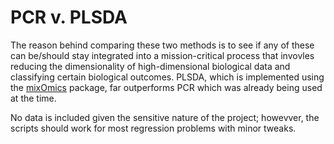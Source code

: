 # PCR v. PLSDA

The reason behind comparing these two methods is to see if any of these can be/should stay integrated into a mission-critical process that invovles reducing the dimensionality of high-dimensional biological data and classifying certain biological outcomes. PLSDA, which is implemented using the [mixOmics](https://www.bioconductor.org/packages/release/bioc/manuals/mixOmics/man/mixOmics.pdf) package, far outperforms PCR which was already being used at the time.

No data is included given the sensitive nature of the project; howevver, the scripts should work for most regression problems with minor tweaks.
